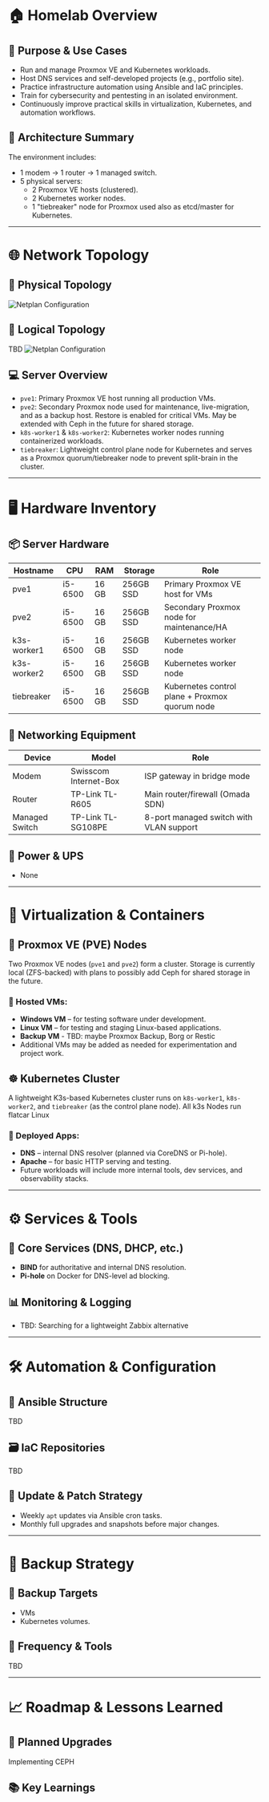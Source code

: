# 🏠 Homelab Overview

## 🔧 Purpose & Use Cases

- Run and manage Proxmox VE and Kubernetes workloads.
- Host DNS services and self-developed projects (e.g., portfolio site).
- Practice infrastructure automation using Ansible and IaC principles.
- Train for cybersecurity and pentesting in an isolated environment.
- Continuously improve practical skills in virtualization, Kubernetes, and automation workflows.

## 🧱 Architecture Summary

The environment includes:
- 1 modem → 1 router → 1 managed switch.
- 5 physical servers:
  - 2 Proxmox VE hosts (clustered).
  - 2 Kubernetes worker nodes.
  - 1 "tiebreaker" node for Proxmox used also as etcd/master for Kubernetes.

---

# 🌐 Network Topology

## 📶 Physical Topology

![Netplan Configuration](./images/homelab-netplan-physical.png)


## 🔄 Logical Topology

TBD
![Netplan Configuration](./images/homelab-netplan-logical.png)


## 💻 Server Overview

- `pve1`: Primary Proxmox VE host running all production VMs.
- `pve2`: Secondary Proxmox node used for maintenance, live-migration, and as a backup host. Restore is enabled for critical VMs. May be extended with Ceph in the future for shared storage.
- `k8s-worker1` & `k8s-worker2`: Kubernetes worker nodes running containerized workloads.
- `tiebreaker`: Lightweight control plane node for Kubernetes and serves as a Proxmox quorum/tiebreaker node to prevent split-brain in the cluster.


---

# 🖥️ Hardware Inventory

## 📦 Server Hardware

| Hostname       | CPU        | RAM   | Storage        | Role                                              |
|----------------|------------|--------|----------------|---------------------------------------------------|
| pve1           | i5-6500    | 16 GB | 256GB SSD      | Primary Proxmox VE host for VMs                   |
| pve2           | i5-6500    | 16 GB | 256GB SSD      | Secondary Proxmox node for maintenance/HA         |
| k3s-worker1    | i5-6500    | 16 GB | 256GB SSD      | Kubernetes worker node                            |
| k3s-worker2    | i5-6500    | 16 GB | 256GB SSD      | Kubernetes worker node                            |
| tiebreaker     | i5-6500    | 16 GB | 256GB SSD      | Kubernetes control plane + Proxmox quorum node    |


## 📡 Networking Equipment

| Device               | Model                 | Role                                     |
|----------------------|-----------------------|------------------------------------------|
| Modem                | Swisscom Internet-Box | ISP gateway in bridge mode               |
| Router               | TP-Link TL-R605       | Main router/firewall (Omada SDN)         |
| Managed Switch       | TP-Link TL-SG108PE    | 8-port managed switch with VLAN support  |


## 🔌 Power & UPS

- None

---

# 🧠 Virtualization & Containers

## 🧊 Proxmox VE (PVE) Nodes

Two Proxmox VE nodes (`pve1` and `pve2`) form a cluster. Storage is currently local (ZFS-backed) with plans to possibly add Ceph for shared storage in the future.

### 🔹 Hosted VMs:
- **Windows VM** – for testing software under development.
- **Linux VM** – for testing and staging Linux-based applications.
- **Backup VM** - TBD: maybe Proxmox Backup, Borg or Restic
- Additional VMs may be added as needed for experimentation and project work.

## ☸️ Kubernetes Cluster

A lightweight K3s-based Kubernetes cluster runs on `k8s-worker1`, `k8s-worker2`, and `tiebreaker` (as the control plane node). All k3s Nodes run flatcar Linux

### 🔹 Deployed Apps:
- **DNS** – internal DNS resolver (planned via CoreDNS or Pi-hole).
- **Apache** – for basic HTTP serving and testing.
- Future workloads will include more internal tools, dev services, and observability stacks.

---

# ⚙️ Services & Tools

## 🧰 Core Services (DNS, DHCP, etc.)

- **BIND** for authoritative and internal DNS resolution.
- **Pi-hole** on Docker for DNS-level ad blocking.

## 📊 Monitoring & Logging

- TBD: Searching for a lightweight Zabbix alternative

---

# 🛠️ Automation & Configuration

## 🤖 Ansible Structure

TBD

## 🗃️ IaC Repositories

TBD

## 🔁 Update & Patch Strategy

- Weekly `apt` updates via Ansible cron tasks.
- Monthly full upgrades and snapshots before major changes.

---

# 🧾 Backup Strategy

## 🎯 Backup Targets

- VMs
- Kubernetes volumes.

## 🔁 Frequency & Tools

TBD

---

# 📈 Roadmap & Lessons Learned

## 🔮 Planned Upgrades

Implementing CEPH

## 📚 Key Learnings


